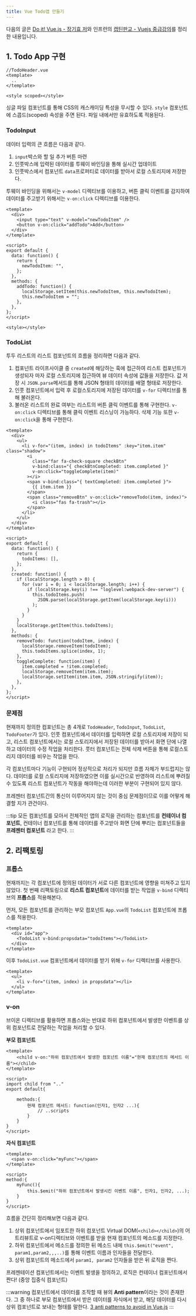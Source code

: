 ```yaml
---
title: Vue Todo앱 만들기
---
```


다음의 글은 [Do it! Vue.js - 장기효 저](http://www.yes24.com/Product/Goods/58206961)와 인프런의 [캡틴판교 - Vuejs 중급강의](https://www.inflearn.com/course/vue-pwa-vue-js-%EC%A4%91%EA%B8%89/dashboard)를 정리한 내용입니다.

## 1. Todo App 구현

```vue
//TodoHeader.vue
<template>
  ..
</template>

<style scoped></style>
```

싱글 파일 컴포넌트를 통해 CSS의 캐스캐이딩 특성을 무시할 수 있다. `style` 컴포넌트에 스콥드(scoped) 속성을 주면 된다. 파일 내에서만 유효하도록 적용된다.

### TodoInput

데이터 입력의 큰 흐름은 다음과 같다.

1. `input`박스와 할 일 추가 버튼 마련
2. 인풋박스에 입력된 데이터를 투웨이 바인딩을 통해 실시간 업데이트
3. 인풋박스에서 컴포넌트 `data`프로퍼티로 데이터를 받아서 로컬 스토리지에 저장한다.

투웨이 바인딩을 위해서는 `v-model` 디렉티브를 이용하고, 버튼 클릭 이벤트를 감지하여 데이터를 주고받기 위해서는 `v-on:click` 디렉티브를 이용한다.

```vue
<template>
  <div>
    <input type="text" v-model="newTodoItem" />
    <button v-on:click="addTodo">Add</button>
  </div>
</template>

<script>
export default {
  data: function() {
    return {
      newTodoItem: "",
    };
  },
  methods: {
    addTodo: function() {
      localStorage.setItem(this.newTodoItem, this.newTodoItem);
      this.newTodoItem = "";
    },
  },
};
</script>

<style></style>
```

### TodoList

투두 리스트의 리스트 컴포넌트의 흐름을 정리하면 다음과 같다.

1. 컴포넌트 라이프사이클 중 `created`에 해당하는 훅에 접근하여 리스트 컴포넌트가 생성되자 마자 로컬 스토리지에 접근하여 뷰 데이터 속성에 값들을 저장한다. 값 저장 시 `JSON.parse`메서드를 통해 JSON 형태의 데이터를 배열 형태로 저장한다.
2. 인풋 컴포넌트에서 입력 후 로컬스토리지에 저장된 데이터를 `v-for` 디렉티브를 통해 불러온다.
3. 불러온 리스트의 완료 여부는 리스트의 버튼 클릭 이벤트를 통해 구현한다. `v-on:click` 디렉티브를 통해 클릭 이벤트 리스닝이 가능하다. 삭제 기능 또한 `v-on:click`을 통해 구현한다.

```vue
<template>
  <div>
    <ul>
      <li v-for="(item, index) in todoItems" :key="item.item" class="shadow">
        <i
          class="far fa-check-square checkBtn"
          v-bind:class="{ checkBtnCompleted: item.completed }"
          v-on:click="toggleComplete(item)"
        ></i>
        <span v-bind:class="{ textCompleted: item.completed }">
          {{ item.item }}
        </span>
        <span class="removeBtn" v-on:click="removeTodo(item, index)">
          <i class="fas fa-trash"></i>
        </span>
      </li>
    </ul>
  </div>
</template>

<script>
export default {
  data: function() {
    return {
      todoItems: [],
    };
  },
  created: function() {
    if (localStorage.length > 0) {
      for (var i = 0; i < localStorage.length; i++) {
        if (localStorage.key(i) !== "loglevel:webpack-dev-server") {
          this.todoItems.push(
            JSON.parse(localStorage.getItem(localStorage.key(i)))
          );
        }
      }
    }
    localStorage.getItem(this.todoItems);
  },
  methods: {
    removeTodo: function(todoItem, index) {
      localStorage.removeItem(todoItem);
      this.todoItems.splice(index, 1);
    },
    toggleComplete: function(item) {
      item.completed = !item.completed;
      localStorage.removeItem(item.item);
      localStorage.setItem(item.item, JSON.stringify(item));
    },
  },
};
</script>
```

### 문제점

현재까지 정의한 컴포넌트는 총 4개로 `TodoHeader`, `TodoInput`, `TodoList`, `TodoFooter`가 있다. 인풋 컴포넌트에서 데이터를 입력하면 로컬 스토리지에 저장이 되고, 리스트 컴포넌트에서는 로컬 스토리지에서 저장된 데이터를 받아서 화면 단에 나열하고 데이터의 수정 작업을 처리한다. 풋터 컴포넌트는 전체 삭제 버튼을 통해 로컬스토리지 데이터를 비우는 작업을 한다.

각 컴포넌트마다 기능이 구현되어 정상적으로 처리가 되지만 흐름 자체가 부드럽지는 않다. 데이터를 로컬 스토리지에 저장하였으면 이를 실시간으로 반영하여 리스트에 뿌려질 수 있도록 리스트 컴포넌트가 작동을 해야하는데 이러한 부분이 구현되어 있지 않다.

프레젠터 컴포넌트간의 통신이 이루어지지 않는 것이 중심 문제점이므로 이를 어떻게 해결할 지가 관건이다.

:::tip
모든 컴포넌트를 모아서 전체적인 앱의 로직을 관리하는 컴포넌트를 **컨테이너 컴포넌트**, 컨테이너 컴포넌트를 통해 데이터를 주고받아 화면 단에 뿌리는 컴포넌트들을 **프레젠터 컴포넌트** 라고 한다.
:::

## 2. 리팩토링

### 프롭스

현재까지는 각 컴포넌트에 정의된 데이터가 서로 다른 컴포넌트에 영향을 미쳐주고 있지 않았다. 첫 번째 리팩토링으로 **리스트 컴포넌트**에 데이터를 받는 작업을 `v-bind` 디렉티브의 **프롭스**를 적용해본다.

먼저, 모든 컴포넌트를 관리하는 부모 컴포넌트 `App.vue`의 `TodoList` 컴포넌트에 프롭스를 적용한다.

```vue
<template>
  <div id="app">
    <TodoList v-bind:propsdata="todoItems"></TodoList>
  </div>
</template>
```

이후 `TodoList.vue` 컴포넌트에서 데이터를 받기 위해 `v-for` 디렉티브를 사용한다.

```vue
<template>
  <ul>
    <li v-for="(item, index) in propsdata"></li>
  </ul>
</template>
```

### v-on

브이온 디렉티브를 활용하면 프롭스와는 반대로 하위 컴포넌트에서 발생한 이벤트를 상위 컴포넌트로 전달하는 작업을 처리할 수 있다.

**부모 컴포넌트**

```vue
<template>
    <child v-on:"하위 컴포넌트에서 발생한 컴포넌트 이름"="현재 컴포넌트의 메서드 이름"></child>
</template>

<script>
import child from ".."
export default{

    methods:{
        현재 컴포넌트 메서드: function(인자1, 인자2 ...){
            // ..scripts
        }
    }
}
</script>
```

**자식 컴포넌트**

```vue
<template>
  <span v-on:click="myFunc"></span>
</template>

<script>
method:{
    myFunc(){
        this.$emit("하위 컴포넌트에서 발생시킨 이벤트 이름", 인자1, 인자2, ...);
    }
}
</script>
```

흐름을 간단히 정리해보면 다음과 같다.

1. 상위 컴포넌트에서 임포트한 하위 컴포넌트 Virtual DOM(`<child></child>`)의 어트리뷰트로 v-on디렉티브와 이벤트를 받을 현재 컴포넌트의 메소드를 지정한다.
2. 하위 컴포넌트에서 메소드를 정의한 뒤 메소드 내에 `this.$emit("event", param1,param2,,,..)`를 통해 이벤트 이름과 인자들을 전달한다.
3. 상위 컴포넌트의 메소드에서 `param1, param2` 인자들을 받은 뒤 로직을 짠다.

프레젠테이션 컴포넌트에서는 이벤트 발생을 정의하고, 로직은 컨테이너 컴포넌트에서 짠다! (중앙 집중식 컴포넌트)

:::warning
컴포넌트에서 데이터를 조작할 때 뷰의 **Anti pattern**이라는 것이 존재한다. 그 중 하나로 부모 컴포넌트에서 받은 데이터를 자식에서 받고, 해당 데이터를 다시 상위 컴포넌트로 보내는 형태를 말한다.
[3 anti patterns to avoid in Vue.js](https://www.binarcode.com/blog/3-anti-patterns-to-avoid-in-vuejs/)
:::
